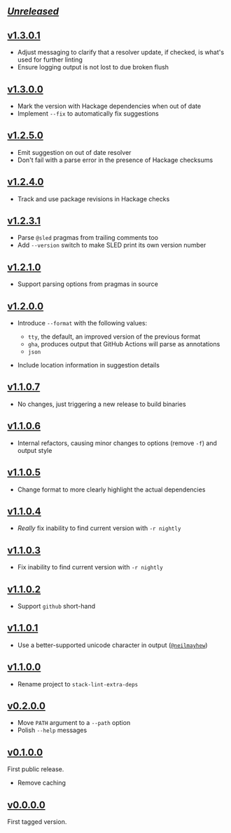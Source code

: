 ## [_Unreleased_](https://github.com/freckle/stack-lint-extra-deps/compare/v1.3.0.1...main)

## [v1.3.0.1](https://github.com/freckle/stack-lint-extra-deps/compare/v1.3.0.0...v1.3.0.1)

- Adjust messaging to clarify that a resolver update, if checked, is what's used
  for further linting
- Ensure logging output is not lost to due broken flush

## [v1.3.0.0](https://github.com/freckle/stack-lint-extra-deps/compare/v1.2.5.0...v1.3.0.0)

- Mark the version with Hackage dependencies when out of date
- Implement `--fix` to automatically fix suggestions

## [v1.2.5.0](https://github.com/freckle/stack-lint-extra-deps/compare/v1.2.4.0...v1.2.5.0)

- Emit suggestion on out of date resolver
- Don't fail with a parse error in the presence of Hackage checksums

## [v1.2.4.0](https://github.com/freckle/stack-lint-extra-deps/compare/v1.2.3.1...v1.2.4.0)

- Track and use package revisions in Hackage checks

## [v1.2.3.1](https://github.com/freckle/stack-lint-extra-deps/compare/v1.2.2.1...v1.2.3.1)

- Parse `@sled` pragmas from trailing comments too
- Add `--version` switch to make SLED print its own version number

## [v1.2.1.0](https://github.com/freckle/stack-lint-extra-deps/compare/v1.2.0.0...v1.2.1.0)

- Support parsing options from pragmas in source

## [v1.2.0.0](https://github.com/freckle/stack-lint-extra-deps/compare/v1.1.0.7...v1.2.0.0)

- Introduce `--format` with the following values:

  - `tty`, the default, an improved version of the previous format
  - `gha`, produces output that GitHub Actions will parse as annotations
  - `json`

- Include location information in suggestion details

## [v1.1.0.7](https://github.com/freckle/stack-lint-extra-deps/compare/v1.1.0.6...v1.1.0.7)

- No changes, just triggering a new release to build binaries

## [v1.1.0.6](https://github.com/freckle/stack-lint-extra-deps/compare/v1.1.0.5...v1.1.0.6)

- Internal refactors, causing minor changes to options (remove `-f`) and output
  style

## [v1.1.0.5](https://github.com/freckle/stack-lint-extra-deps/compare/v1.1.0.4...v1.1.0.5)

- Change format to more clearly highlight the actual dependencies

## [v1.1.0.4](https://github.com/freckle/stack-lint-extra-deps/compare/v1.1.0.3...v1.1.0.4)

- _Really_ fix inability to find current version with `-r nightly`

## [v1.1.0.3](https://github.com/freckle/stack-lint-extra-deps/compare/v1.1.0.2...v1.1.0.3)

- Fix inability to find current version with `-r nightly`

## [v1.1.0.2](https://github.com/freckle/stack-lint-extra-deps/compare/v1.1.0.1...v1.1.0.2)

- Support `github` short-hand

## [v1.1.0.1](https://github.com/freckle/stack-lint-extra-deps/compare/v1.1.0.0...v1.1.0.1)

- Use a better-supported unicode character in output
  ([`@neilmayhew`](https://github.com/freckle/stack-lint-extra-deps/pull/11))

## [v1.1.0.0](https://github.com/freckle/stack-lint-extra-deps/compare/v0.2.0.0...v1.1.0.0)

- Rename project to `stack-lint-extra-deps`

## [v0.2.0.0](https://github.com/freckle/stack-lint-extra-deps/compare/v0.1.0.0...v0.2.0.0)

- Move `PATH` argument to a `--path` option
- Polish `--help` messages

## [v0.1.0.0](https://github.com/freckle/stack-lint-extra-deps/compare/v0.0.0.0...v0.1.0.0)

First public release.

- Remove caching

## [v0.0.0.0](https://github.com/freckle/stack-lint-extra-deps/tree/v0.0.0.0)

First tagged version.

